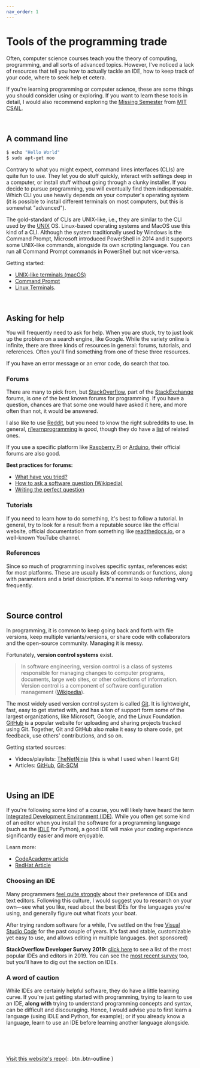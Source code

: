 ```yaml
---
nav_order: 1
---
```


# Tools of the programming trade

Often, computer science courses teach you the theory of computing, programming, and all sorts of advanced topics. However, I've noticed a lack of resources that tell you how to actually tackle an IDE, how to keep track of your code, where to seek help et cetera.

If you're learning programming or computer science, these are some things you should consider using or exploring. If you want to learn these tools in detail, I would also recommend exploring the [Missing Semester](https://missing.csail.mit.edu/) from [MIT CSAIL](https://www.csail.mit.edu/).

<br>

## A command line
```bash
$ echo "Hello World"
$ sudo apt-get moo
```
Contrary to what you might expect, command lines interfaces (CLIs) are quite fun to use. They let you do stuff quickly, interact with settings deep in a computer, or install stuff without going through a clunky installer. If you decide to pursue programming, you will eventually find them indispensable. Which CLI you use heavily depends on your computer's operating system (it is possible to install different terminals on most computers, but this is somewhat "advanced").

The gold-standard of CLIs are UNIX-like, i.e., they are similar to the CLI used by the [UNIX](https://simple.wikipedia.org/wiki/UNIX) OS. Linux-based operating systems and MacOS use this kind of a CLI. Although the system traditionally used by Windows is the Command Prompt, Microsoft introduced PowerShell in 2014 and it supports some UNIX-like commands, alongside its own scripting language. You can run all Command Prompt commands in PowerShell but not vice-versa.

Getting started:
* [UNIX-like terminals \(macOS\)](https://medium.com/@grace.m.nolan/terminal-for-beginners-e492ba10902a)
* [Command Prompt](https://www.makeuseof.com/tag/a-beginners-guide-to-the-windows-command-line/)
* [Linux Terminals](https://ubuntu.com/tutorials/command-line-for-beginners).

<br>

## Asking for help
You will frequently need to ask for help. When you are stuck, try to just look up the problem on a search engine, like Google. While the variety online is infinite, there are three kinds of resources in general: forums, tutorials, and references. Often you'll find something from one of these three resources.

If you have an error message or an error code, do search that too.

### Forums
There are many to pick from, but [StackOverflow](https://stackoverflow.com/), part of the [StackExchange](https://stackexchange.com/) forums, is one of the best known forums for programming. If you have a question, chances are that some one would have asked it here, and more often than not, it would be answered.

I also like to use [Reddit](https://reddit.com), but you need to know the right subreddits to use. In general, [r/learnprogramming](https://www.reddit.com/r/learnprogramming) is good, though they do have a [list](https://www.reddit.com/r/learnprogramming/wiki/index#wiki_related_communities) of related ones.

If you use a specific platform like [Raspberry Pi](https://www.raspberrypi.org/forums/) or [Arduino](https://forum.arduino.cc/), their official forums are also good.

**Best practices for forums:**
* [What have you tried?](https://mattgemmell.com/what-have-you-tried/)
* [How to ask a software question \(Wikipedia\)](https://en.wikipedia.org/wiki/Wikipedia:Reference_desk/How_to_ask_a_software_question)
* [Writing the perfect question](https://blogs.msmvps.com/jonskeet/2010/08/29/writing-the-perfect-question/)

### Tutorials
If you need to learn how to do something, it's best to follow a tutorial. In general, try to look for a result from a reputable source like the official website, official documentation from something like [readthedocs.io](https://readthedocs.io/), or a well-known YouTube channel.

### References
Since so much of programming involves specific syntax, references exist for most platforms. These are usually lists of commands or functions, along with parameters and a brief description. It's normal to keep referring very frequently.

<br>

## Source control
In programming, it is common to keep going back and forth with file versions, keep multiple variants/versions, or share code with collaborators and the open-source community. Managing it is messy.

Fortunately, **version control systems** exist.
> In software engineering, version control is a class of systems responsible for managing changes to computer programs, documents, large web sites, or other collections of information. Version control is a component of software configuration management ([Wikipedia](https://en.wikipedia.org/wiki/Version_control)).

The most widely used version control system is called [Git](https://git-scm.com/). It is lightweight, fast, easy to get started with, and has a ton of support form some of the largest organizations, like Microsoft, Google, and the Linux Foundation. [GitHub](https://github.com/) is a popular website for uploading and sharing projects tracked using Git. Together, Git and GitHub also make it easy to share code, get feedback, use others' contributions, and so on.

Getting started sources:
* Videos/playlists: [TheNetNinja](https://youtube.com/playlist?list=PL4cUxeGkcC9goXbgTDQ0n_4TBzOO0ocPR) (this is what I used when I learnt Git)
* Articles: [GitHub](https://docs.github.com/en/github/getting-started-with-github), [Git-SCM](https://git-scm.com/book/en/v2/Getting-Started-First-Time-Git-Setup)

<br>

## Using an IDE
If you're following some kind of a course, you will likely have heard the term [Integrated Development Environment \(IDE\)](https://simple.wikipedia.org/wiki/Integrated_development_environment). While you often get some kind of an editor when you install the software for a programming language (such as the [IDLE](https://docs.python.org/library/idle.html) for Python), a good IDE will make your coding experience significantly easier and more enjoyable.

Learn more:
* [CodeAcademy article](https://www.codecademy.com/articles/what-is-an-ide)
* [RedHat Article](https://www.redhat.com/en/topics/middleware/what-is-ide)

### Choosing an IDE
Many programmers [feel quite strongly](https://en.wikipedia.org/wiki/Editor_war) about their preference of IDEs and text editors. Following this culture, I would suggest you to research on your own—see what you like, read about the best IDEs for the languages you're using, and generally figure out what floats your boat.

After trying random software for a while, I've settled on the free [Visual Studio Code](https://code.visualstudio.com/) for the past couple of years. It's fast and stable, customizable yet easy to use, and allows editing in multiple languages. (not sponsored)

**StackOverflow Developer Survey 2019:** [click here](https://insights.stackoverflow.com/survey/2019/#development-environments-and-tools) to see a list of the most popular IDEs and editors in 2019. You can see the [most recent survey](https://insights.stackoverflow.com/survey/) too, but you'll have to dig out the section on IDEs.

### A word of caution
While IDEs are certainly helpful software, they do have a little learning curve. If you're just getting started with programming, trying to learn to use an IDE, **along with** trying to understand programming concepts and syntax, can be difficult and discouraging. Hence, I would advise you to first learn a language (using IDLE and Python, for example); or if you already know a language, learn to use an IDE before learning another language alongside.

<br> <br> <br>

[Visit this website's repo](https://github.com/eccentricOrange/CAIE-Computer-Science){: .btn .btn-outline }
